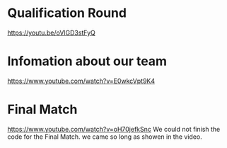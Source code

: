 # Qualification Round
https://youtu.be/oVlGD3stFyQ

# Infomation about our team 
https://www.youtube.com/watch?v=E0wkcVpt9K4


# Final Match
https://www.youtube.com/watch?v=oH70jefkSnc
We could not finish the code for the Final Match. we came so long as showen in the video.
